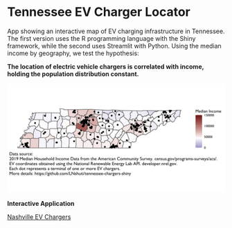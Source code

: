# Tennessee EV Charger Locator

App showing an interactive map of EV charging infrastructure in Tennessee. The first version uses the R programming language with the Shiny framework, while the second uses Streamlit with Python. Using the median income by geography, we test the hypothesis:

**The location of electric vehicle chargers is correlated with income, holding the population distribution constant.**


![Tennessee Charging Infrastructure](output/tn_ev_charger_locations_income_2019.png)


**Interactive Application**

[Nashville EV Chargers](https://nashville-evcs.streamlit.app/)



